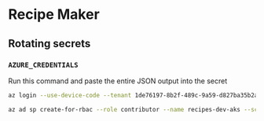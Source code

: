 # Recipe Maker

## Rotating secrets

### `AZURE_CREDENTIALS`

Run this command and paste the entire JSON output into the secret

```sh
az login --use-device-code --tenant 1de76197-8b2f-489c-9a59-d827ba35b2aa

az ad sp create-for-rbac --role contributor --name recipes-dev-aks --scopes /subscriptions/bb3afef1-e1ff-4b0e-a8e3-bd3a8e208b43/resourceGroups/recipes-svc-dev --sdk-auth
```